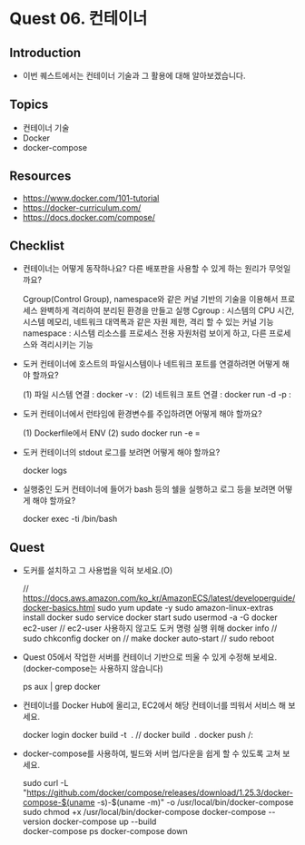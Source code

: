 # Quest 06. 컨테이너

## Introduction
* 이번 퀘스트에서는 컨테이너 기술과 그 활용에 대해 알아보겠습니다.

## Topics
* 컨테이너 기술
* Docker
* docker-compose

## Resources
* https://www.docker.com/101-tutorial
* https://docker-curriculum.com/
* https://docs.docker.com/compose/

## Checklist
* 컨테이너는 어떻게 동작하나요? 다른 배포판을 사용할 수 있게 하는 원리가 무엇일까요?

    Cgroup(Control Group), namespace와 같은 커널 기반의 기술을 이용해서 프로세스 완벽하게 격리하여 분리된 환경을 만들고 실행
    Cgroup : 시스템의 CPU 시간, 시스템 메모리, 네트워크 대역폭과 같은 자원 제한, 격리 할 수 있는 커널 기능
    namespace : 시스템 리소스를 프로세스 전용 자원처럼 보이게 하고, 다른 프로세스와 격리시키는 기능

* 도커 컨테이너에 호스트의 파일시스템이나 네트워크 포트를 연결하려면 어떻게 해야 할까요?

    (1) 파일 시스템 연결 : docker -v <Host system directory>:<container directory> <image>
    (2) 네트워크 포트 연결 : docker run -d -p <Host Port>:<Container Port> <image>

* 도커 컨테이너에서 런타임에 환경변수를 주입하려면 어떻게 해야 할까요?

    (1) Dockerfile에서 ENV <ENV name> <ENV value>
    (2) sudo docker run -e <ENV name>=<ENV value>

* 도커 컨테이너의 stdout 로그를 보려면 어떻게 해야 할까요?
    
    docker logs <container-id>

* 실행중인 도커 컨테이너에 들어가 bash 등의 쉘을 실행하고 로그 등을 보려면 어떻게 해야 할까요?

    docker exec -ti <docker-image id> /bin/bash

## Quest
* 도커를 설치하고 그 사용법을 익혀 보세요.(O)

    // https://docs.aws.amazon.com/ko_kr/AmazonECS/latest/developerguide/docker-basics.html
    sudo yum update -y
    sudo amazon-linux-extras install docker
    sudo service docker start
    sudo usermod -a -G docker ec2-user  // ec2-user 사용하지 않고도 도커 명령 실행 위해
    docker info
    // sudo chkconfig docker on    // make docker auto-start
    // sudo reboot

* Quest 05에서 작업한 서버를 컨테이너 기반으로 띄울 수 있게 수정해 보세요. (docker-compose는 사용하지 않습니다)


    ps aux | grep docker

* 컨테이너를 Docker Hub에 올리고, EC2에서 해당 컨테이너를 띄워서 서비스 해 보세요.

    docker login
    docker build -t <image> .   // docker build <image> . 
    docker push <Docker ID>/<Image name>:<tag>

* docker-compose를 사용하여, 빌드와 서버 업/다운을 쉽게 할 수 있도록 고쳐 보세요.

    sudo curl -L "https://github.com/docker/compose/releases/download/1.25.3/docker-compose-$(uname -s)-$(uname -m)" -o /usr/local/bin/docker-compose
    sudo chmod +x /usr/local/bin/docker-compose
    docker-compose --version
    docker-compose up --build  
    docker-compose ps
    docker-compose down
